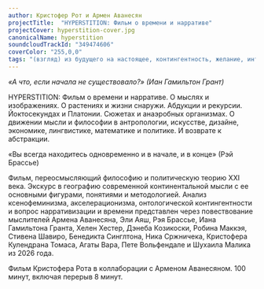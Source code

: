 ```yaml
---
author: Кристофер Рот и Армен Аванесян
projectTitle:  "HYPERSTITION: Фильм о времени и нарративе"
projectCover: hyperstition-cover.jpg
canonicalName: hyperstition
soundcloudTrackId: "349474606"
coverColor: "255,0,0"
tags: "(взгляд) из будущего на настоящее, контингентность, желание, интимные интерфейсы, мать-машина, киберфеминизм, аутсорсинг, аномалии коридоров, цифровой пролетариат"
---
```


_«А что, если начала не существовало?» (Иан Гамильтон Грант)_

HYPERSTITION: Фильм о времени и нарративе. О мыслях и изображениях. О растениях и жизни снаружи. Абдукции и рекурсии. Йоктосекундах и Платонии. Сюжетах и анаэробных организмах. О движении мысли и философии в антропологии, искусстве, дизайне, экономике, лингвистике, математике и политике. И возврате к абстракции.

«Вы всегда находитесь одновременно и в начале, и в конце» (Рэй Брассье)

Фильм, переосмысляющий философию и политическую теорию XXI века. Экскурс в географию современной континентальной мысли с ее основными фигурами, понятиями и методологией. Анализ ксенофеминизма, акселерационизма, онтологической контингентности и вопрос нарративизации и времени представлен через повествование мыслителей Армена Аванесяна, Эли Аяш, Рэя Брассье, Иана Гамильтона Гранта, Хелен Хестер, Дэнеба Козикоски, Робина Маккэя, Стивена Шавиро, Бенедикта Синглтона, Ника Сржничека, Кристофера Кулендрана Томаса, Агаты Вара, Пете Вольфендале и Шухаила Малика из 2026 года.

Фильм Кристофера Рота в коллаборации с Арменом Аванесяном.
100 минут, включая перерыв 8 минут.
